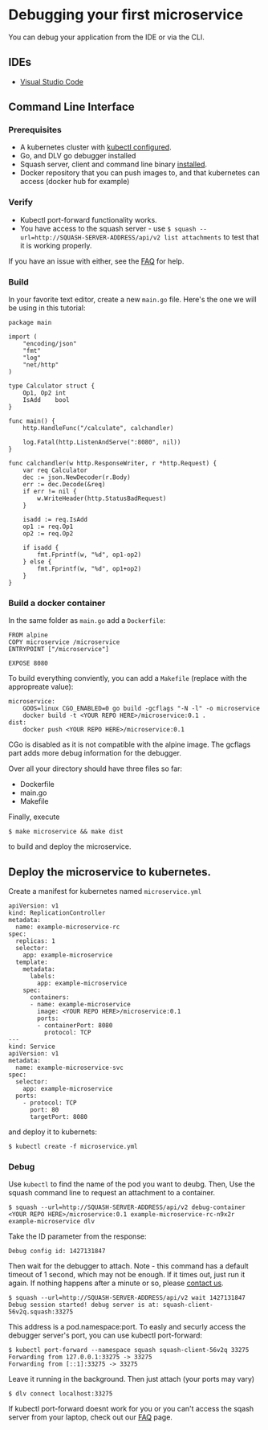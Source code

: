 # Debugging your first microservice

You can debug your application from the IDE or via the CLI.

## IDEs
* [Visual Studio Code](https://github.com/solo-io/squash-vscode/blob/master/docs/example-app-kubernetes.md)


## Command Line Interface 


### Prerequisites
- A kubernetes cluster with [kubectl configured](https://kubernetes.io/docs/tasks/tools/install-kubectl/#configure-kubectl).
- Go, and DLV go debugger installed
- Squash server, client and command line binary [installed](install/README.md).
- Docker repository that you can push images to, and that kubernetes can access (docker hub for example)

### Verify
- Kubectl port-forward functionality works.
- You have access to the squash server - use `$ squash --url=http://SQUASH-SERVER-ADDRESS/api/v2 list attachments` to test that it is working properly.

If you have an issue with either, see the [FAQ](faq.md) for help.

### Build
In your favorite text editor, create a new `main.go` file. Here's the one we will be using in this tutorial:
```
package main

import (
	"encoding/json"
	"fmt"
	"log"
	"net/http"
)

type Calculator struct {
	Op1, Op2 int
	IsAdd    bool
}

func main() {
	http.HandleFunc("/calculate", calchandler)

	log.Fatal(http.ListenAndServe(":8080", nil))
}

func calchandler(w http.ResponseWriter, r *http.Request) {
	var req Calculator
	dec := json.NewDecoder(r.Body)
	err := dec.Decode(&req)
	if err != nil {
		w.WriteHeader(http.StatusBadRequest)
	}

	isadd := req.IsAdd
	op1 := req.Op1
	op2 := req.Op2

	if isadd {
		fmt.Fprintf(w, "%d", op1-op2)
	} else {
		fmt.Fprintf(w, "%d", op1+op2)
	}
}
```

### Build a docker container
In the same folder as `main.go` add a `Dockerfile`:
```
FROM alpine
COPY microservice /microservice
ENTRYPOINT ["/microservice"]

EXPOSE 8080
```

To build everything conviently, you can add a `Makefile` (replace  <YOUR REPO HERE> with the appropreate value):
```
microservice:
	GOOS=linux CGO_ENABLED=0 go build -gcflags "-N -l" -o microservice
	docker build -t <YOUR REPO HERE>/microservice:0.1 .
dist:
	docker push <YOUR REPO HERE>/microservice:0.1
```
CGo is disabled as it is not compatible with the alpine image. The gcflags part adds more debug information for the debugger.

Over all your directory should have three files so far:
 - Dockerfile
 - main.go
 - Makefile

Finally, execute
```
$ make microservice && make dist
```
to build and deploy the microservice.

## Deploy the microservice to kubernetes.

Create a manifest for kubernetes named `microservice.yml`
```
apiVersion: v1
kind: ReplicationController
metadata:
  name: example-microservice-rc
spec:
  replicas: 1
  selector:
    app: example-microservice
  template:
    metadata:
      labels:
        app: example-microservice
    spec:
      containers:
      - name: example-microservice
        image: <YOUR REPO HERE>/microservice:0.1
        ports:
        - containerPort: 8080
          protocol: TCP
---
kind: Service
apiVersion: v1
metadata:
  name: example-microservice-svc
spec:
  selector:
    app: example-microservice
  ports:
    - protocol: TCP
      port: 80
      targetPort: 8080
```

and deploy it to kubernets:
```
$ kubectl create -f microservice.yml
```


### Debug

Use `kubectl` to find the name of the pod you want to deubg. Then, Use the squash command line to request an attachment to a container.
```
$ squash --url=http://SQUASH-SERVER-ADDRESS/api/v2 debug-container <YOUR REPO HERE>/microservice:0.1 example-microservice-rc-n9x2r example-microservice dlv
```

Take the ID parameter from the response:

```
Debug config id: 1427131847
```

Then wait for the debugger to attach. Note - this command has a default timeout of 1 second, which may not be enough. 
If it times out, just run it again. If nothing happens after a minute or so, please [contact us](faq.md#contact).
```
$ squash --url=http://SQUASH-SERVER-ADDRESS/api/v2 wait 1427131847
Debug session started! debug server is at: squash-client-56v2q.squash:33275
```

This address is a pod.namespace:port. To easly and securly access the debugger server's port, you can use kubectl port-forward:
```
$ kubectl port-forward --namespace squash squash-client-56v2q 33275
Forwarding from 127.0.0.1:33275 -> 33275
Forwarding from [::1]:33275 -> 33275
```
Leave it running in the background. Then just attach (your ports may vary)
```
$ dlv connect localhost:33275
```

If kubectl port-forward doesnt work for you or you can't access the sqash server from your laptop, check out our [FAQ](faq.md) page.
